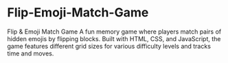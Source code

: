 # Flip-Emoji-Match-Game
Flip &amp; Emoji Match Game A fun memory game where players match pairs of hidden emojis by flipping blocks. Built with HTML, CSS, and JavaScript, the game features different grid sizes for various difficulty levels and tracks time and moves.
